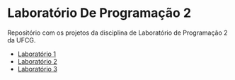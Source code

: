 # Laboratório De Programação 2

Repositório com os projetos da disciplina de Laboratório de Programação 2 da UFCG.

- [Laboratório 1](Lab1HelderJunior)
- [Laboratório 2](Lab2HelderJunior)
- [Laboratório 3](Lab3HelderJunior)
